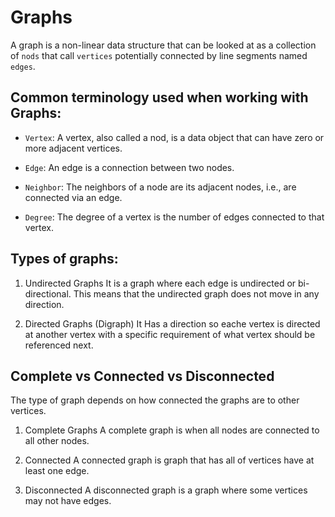 # Graphs

A graph is a non-linear data structure that can be looked at as a collection of ```nods``` that call ```vertices``` potentially connected by line segments named ```edges```.

## Common terminology used when working with Graphs:

- ```Vertex```: A vertex, also called a nod, is a data object that can have zero or more adjacent vertices.

- ```Edge```: An edge is a connection between two nodes.

- ```Neighbor```: The neighbors of a node are its adjacent nodes, i.e., are connected via an edge.

- ```Degree```: The degree of a vertex is the number of edges connected to that vertex.

## Types of graphs:

1) Undirected Graphs
It is a graph where each edge is undirected or bi-directional. This means that the undirected graph does not move in any direction.


2) Directed Graphs (Digraph)
It Has a direction so eache vertex is directed at another vertex with a specific requirement of what vertex should be referenced next.


## Complete vs Connected vs Disconnected

The type of graph depends on how connected the graphs are to other vertices.

1) Complete Graphs
A complete graph is when all nodes are connected to all other nodes.

2) Connected
A connected graph is graph that has all of vertices have at least one edge.

3) Disconnected
A disconnected graph is a graph where some vertices may not have edges.









